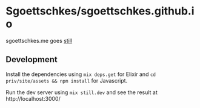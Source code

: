 Sgoettschkes/sgoettschkes.github.io
===================================

sgoettschkes.me goes [still](https://github.com/still-ex/still)

## Development

Install the dependencies using `mix deps.get` for Elixir and `cd priv/site/assets && npm install` for Javascript.

Run the dev server using `mix still.dev` and see the result at http://localhost:3000/
